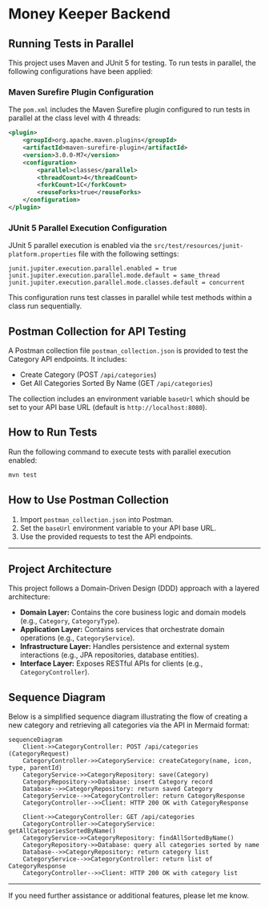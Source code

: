 # Money Keeper Backend

## Running Tests in Parallel

This project uses Maven and JUnit 5 for testing. To run tests in parallel, the following configurations have been applied:

### Maven Surefire Plugin Configuration

The `pom.xml` includes the Maven Surefire plugin configured to run tests in parallel at the class level with 4 threads:

```xml
<plugin>
    <groupId>org.apache.maven.plugins</groupId>
    <artifactId>maven-surefire-plugin</artifactId>
    <version>3.0.0-M7</version>
    <configuration>
        <parallel>classes</parallel>
        <threadCount>4</threadCount>
        <forkCount>1C</forkCount>
        <reuseForks>true</reuseForks>
    </configuration>
</plugin>
```

### JUnit 5 Parallel Execution Configuration

JUnit 5 parallel execution is enabled via the `src/test/resources/junit-platform.properties` file with the following settings:

```
junit.jupiter.execution.parallel.enabled = true
junit.jupiter.execution.parallel.mode.default = same_thread
junit.jupiter.execution.parallel.mode.classes.default = concurrent
```

This configuration runs test classes in parallel while test methods within a class run sequentially.

## Postman Collection for API Testing

A Postman collection file `postman_collection.json` is provided to test the Category API endpoints. It includes:

- Create Category (POST `/api/categories`)
- Get All Categories Sorted By Name (GET `/api/categories`)

The collection includes an environment variable `baseUrl` which should be set to your API base URL (default is `http://localhost:8080`).

## How to Run Tests

Run the following command to execute tests with parallel execution enabled:

```bash
mvn test
```

## How to Use Postman Collection

1. Import `postman_collection.json` into Postman.
2. Set the `baseUrl` environment variable to your API base URL.
3. Use the provided requests to test the API endpoints.

---

## Project Architecture

This project follows a Domain-Driven Design (DDD) approach with a layered architecture:

- **Domain Layer:** Contains the core business logic and domain models (e.g., `Category`, `CategoryType`).
- **Application Layer:** Contains services that orchestrate domain operations (e.g., `CategoryService`).
- **Infrastructure Layer:** Handles persistence and external system interactions (e.g., JPA repositories, database entities).
- **Interface Layer:** Exposes RESTful APIs for clients (e.g., `CategoryController`).

## Sequence Diagram

Below is a simplified sequence diagram illustrating the flow of creating a new category and retrieving all categories via the API in Mermaid format:

```mermaid
sequenceDiagram
    Client->>CategoryController: POST /api/categories (CategoryRequest)
    CategoryController->>CategoryService: createCategory(name, icon, type, parentId)
    CategoryService->>CategoryRepository: save(Category)
    CategoryRepository->>Database: insert Category record
    Database-->>CategoryRepository: return saved Category
    CategoryService-->>CategoryController: return CategoryResponse
    CategoryController-->>Client: HTTP 200 OK with CategoryResponse

    Client->>CategoryController: GET /api/categories
    CategoryController->>CategoryService: getAllCategoriesSortedByName()
    CategoryService->>CategoryRepository: findAllSortedByName()
    CategoryRepository->>Database: query all categories sorted by name
    Database-->>CategoryRepository: return category list
    CategoryService-->>CategoryController: return list of CategoryResponse
    CategoryController-->>Client: HTTP 200 OK with category list
```

---

If you need further assistance or additional features, please let me know.
